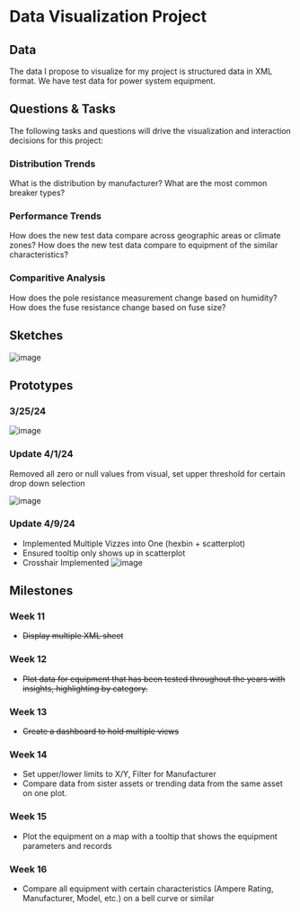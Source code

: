 # Data Visualization Project

## Data

The data I propose to visualize for my project is structured data in XML format. We have test data for power system equipment.


## Questions & Tasks

The following tasks and questions will drive the visualization and interaction decisions for this project:

  ### Distribution Trends
  What is the distribution by manufacturer?
  What are the most common breaker types?
  
  ### Performance Trends
  
  How does the new test data compare across geographic areas or climate zones?
  How does the new test data compare to equipment of the similar characteristics?

  ### Comparitive Analysis
  How does the pole resistance measurement change based on humidity?
  How does the fuse resistance change based on fuse size?

## Sketches
![image](https://github.com/Sanspareil-III/dataviz-project-template-proposal/assets/124217150/8c947169-bac6-48fb-85a9-4c7a535ab3e7)

## Prototypes
  ### 3/25/24
  ![image](https://github.com/Sanspareil-III/dataviz-project-template-proposal/assets/124217150/f2183f3d-0863-404b-b943-25d35012aedb)
  
  ### Update 4/1/24
  Removed all zero or null values from visual, set upper threshold for certain drop down selection
  
  ![image](https://github.com/Sanspareil-III/dataviz-project-template-proposal/assets/124217150/c4523f9e-f61c-46b6-8d49-134f61659314)
  
  ### Update 4/9/24
  * Implemented Multiple Vizzes into One (hexbin + scatterplot)
  * Ensured tooltip only shows up in scatterplot
  * Crosshair Implemented
  ![image](https://github.com/Sanspareil-III/dataviz-project-template-proposal/assets/124217150/6541c5ec-35b0-4235-afed-a17ed6fd060b)

## Milestones

### Week 11 ###
* ~~Display multiple XML sheet~~
### Week 12 ###
* ~~Plot data for equipment that has been tested throughout the years with insights, highlighting by category.~~
### Week 13 ###
* ~~Create a dashboard to hold multiple views~~
### Week 14 ###
* Set upper/lower limits to X/Y, Filter for Manufacturer
* Compare data from sister assets or trending data from the same asset on one plot.
### Week 15 ###
* Plot the equipment on a map with a tooltip that shows the equipment parameters and records
### Week 16 ###
* Compare all equipment with certain characteristics (Ampere Rating, Manufacturer, Model, etc.) on a bell curve or similar


